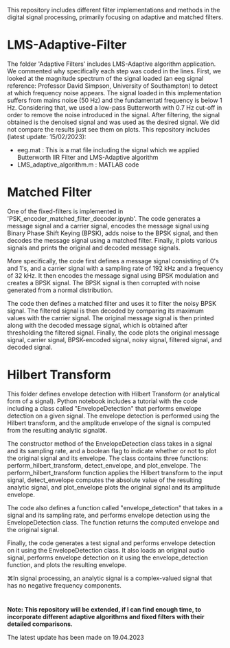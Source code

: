 This repository includes different filter implementations and methods in the digital signal processing, primarily focusing on adaptive and matched filters.
# LMS-Adaptive-Filter
The folder 'Adaptive Filters' includes LMS-Adaptive algorithm application. We commented why specifically each step was coded in the lines. First, we looked at the magnitude spectrum of the signal loaded (an eeg signal reference: Professor David Simpson, University of Southampton) to detect at which frequency noise appears. The signal loaded in this implementation suffers from mains noise (50 Hz) and the fundamentatl frequency is below 1 Hz. Considering that, we used a low-pass Butterworth with 0.7 Hz cut-off in order to remove the noise introduced in the signal. After filtering, the signal obtained is the denoised signal and was used as the desired signal. We did not compare the results just see them on plots. This repository includes (latest update: 15/02/2023):
- eeg.mat : This is a mat file including the signal which we applied Butterworth IIR Filter and LMS-Adaptive algorithm
- LMS_adaptive_algorithm.m : MATLAB code

# Matched Filter
One of the fixed-filters is implemented in 'PSK_encoder_matched_filter_decoder.ipynb'. The code generates a message signal and a carrier signal, encodes the message signal using Binary Phase Shift Keying (BPSK), adds noise to the BPSK signal, and then decodes the message signal using a matched filter. Finally, it plots various signals and prints the original and decoded message signals.

More specifically, the code first defines a message signal consisting of 0's and 1's, and a carrier signal with a sampling rate of 192 kHz and a frequency of 32 kHz. It then encodes the message signal using BPSK modulation and creates a BPSK signal. The BPSK signal is then corrupted with noise generated from a normal distribution.

The code then defines a matched filter and uses it to filter the noisy BPSK signal. The filtered signal is then decoded by comparing its maximum values with the carrier signal. The original message signal is then printed along with the decoded message signal, which is obtained after thresholding the filtered signal. Finally, the code plots the original message signal, carrier signal, BPSK-encoded signal, noisy signal, filtered signal, and decoded signal.

# Hilbert Transform
This folder defines envelope detection with Hilbert Transform (or analytical form of a signal). Python notebook includes a tutorial with the code including a class called "EnvelopeDetection" that performs envelope detection on a given signal. The envelope detection is performed using the Hilbert transform, and the amplitude envelope of the signal is computed from the resulting analytic signal⌘.

The constructor method of the EnvelopeDetection class takes in a signal and its sampling rate, and a boolean flag to indicate whether or not to plot the original signal and its envelope. The class contains three functions: perform_hilbert_transform, detect_envelope, and plot_envelope. The perform_hilbert_transform function applies the Hilbert transform to the input signal, detect_envelope computes the absolute value of the resulting analytic signal, and plot_envelope plots the original signal and its amplitude envelope.

The code also defines a function called "envelope_detection" that takes in a signal and its sampling rate, and performs envelope detection using the EnvelopeDetection class. The function returns the computed envelope and the original signal.

Finally, the code generates a test signal and performs envelope detection on it using the EnvelopeDetection class. It also loads an original audio signal, performs envelope detection on it using the envelope_detection function, and plots the resulting envelope.

⌘In signal processing, an analytic signal is a complex-valued signal that has no negative frequency components.

#
**Note: This repository will be extended, if I can find enough time, to incorporate different adaptive algorithms and fixed filters with their detailed comparisons.**

The latest update has been made on 19.04.2023
